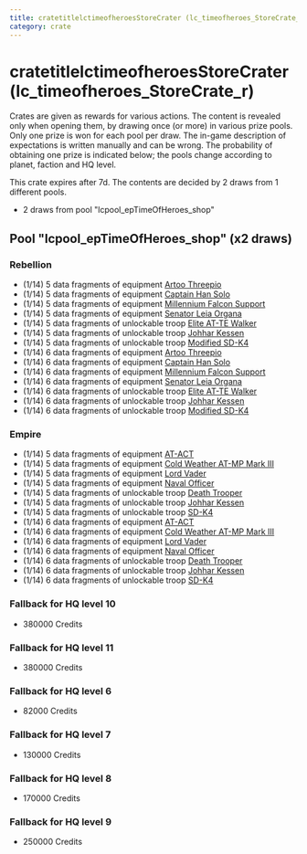 ```yaml
---
title: cratetitlelctimeofheroesStoreCrater (lc_timeofheroes_StoreCrate_r)
category: crate
---
```


# cratetitlelctimeofheroesStoreCrater (lc_timeofheroes_StoreCrate_r)

Crates are given as rewards for various actions. The content is revealed only when opening them, by drawing once (or more) in various prize pools. Only one prize is won for each pool per draw. The in-game description of expectations is written manually and can be wrong. The probability of obtaining one prize is indicated below; the pools change according to planet, faction and HQ level.

This crate expires after 7d. The contents are decided by 2 draws from 1 different pools.
  * 2 draws from pool "lcpool_epTimeOfHeroes_shop"

## Pool "lcpool_epTimeOfHeroes_shop" (x2 draws)

### Rebellion

  * (1/14) 5 data fragments of equipment [Artoo  Threepio](eqpRebelArtoo)
  * (1/14) 5 data fragments of equipment [Captain Han Solo](eqpRebelCaptainSolo)
  * (1/14) 5 data fragments of equipment [Millennium Falcon Support](eqpRebelChewie)
  * (1/14) 5 data fragments of equipment [Senator Leia Organa](eqpRebelDiplomat)
  * (1/14) 5 data fragments of unlockable troop [Elite AT-TE Walker](HeroATTE)
  * (1/14) 5 data fragments of unlockable troop [Johhar Kessen](RebelJohhar)
  * (1/14) 5 data fragments of unlockable troop [Modified SD-K4](HeroRebelSpiderDroid)
  * (1/14) 6 data fragments of equipment [Artoo  Threepio](eqpRebelArtoo)
  * (1/14) 6 data fragments of equipment [Captain Han Solo](eqpRebelCaptainSolo)
  * (1/14) 6 data fragments of equipment [Millennium Falcon Support](eqpRebelChewie)
  * (1/14) 6 data fragments of equipment [Senator Leia Organa](eqpRebelDiplomat)
  * (1/14) 6 data fragments of unlockable troop [Elite AT-TE Walker](HeroATTE)
  * (1/14) 6 data fragments of unlockable troop [Johhar Kessen](RebelJohhar)
  * (1/14) 6 data fragments of unlockable troop [Modified SD-K4](HeroRebelSpiderDroid)

### Empire

  * (1/14) 5 data fragments of equipment [AT-ACT](eqpEmpireCargoGreatDane)
  * (1/14) 5 data fragments of equipment [Cold Weather AT-MP Mark III](eqpEmpireArcticATMP)
  * (1/14) 5 data fragments of equipment [Lord Vader](eqpEmpireLordVader)
  * (1/14) 5 data fragments of equipment [Naval Officer](eqpEmpireNavalOfficer)
  * (1/14) 5 data fragments of unlockable troop [Death Trooper](HeroDeathTrooper)
  * (1/14) 5 data fragments of unlockable troop [Johhar Kessen](EmpireJohhar)
  * (1/14) 5 data fragments of unlockable troop [SD-K4](HeroEmpireSpiderDroid)
  * (1/14) 6 data fragments of equipment [AT-ACT](eqpEmpireCargoGreatDane)
  * (1/14) 6 data fragments of equipment [Cold Weather AT-MP Mark III](eqpEmpireArcticATMP)
  * (1/14) 6 data fragments of equipment [Lord Vader](eqpEmpireLordVader)
  * (1/14) 6 data fragments of equipment [Naval Officer](eqpEmpireNavalOfficer)
  * (1/14) 6 data fragments of unlockable troop [Death Trooper](HeroDeathTrooper)
  * (1/14) 6 data fragments of unlockable troop [Johhar Kessen](EmpireJohhar)
  * (1/14) 6 data fragments of unlockable troop [SD-K4](HeroEmpireSpiderDroid)

### Fallback for HQ level 10

  * 380000 Credits

### Fallback for HQ level 11

  * 380000 Credits

### Fallback for HQ level 6

  * 82000 Credits

### Fallback for HQ level 7

  * 130000 Credits

### Fallback for HQ level 8

  * 170000 Credits

### Fallback for HQ level 9

  * 250000 Credits